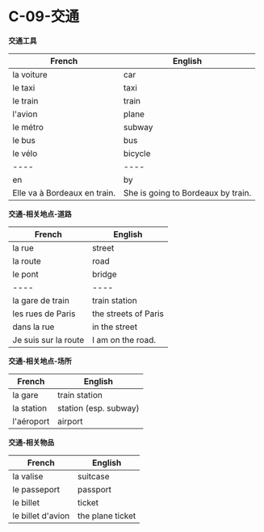 # C-09-交通

**交通工具**

French | English
---- | ----
la voiture | car
le taxi | taxi
le train | train
l'avion | plane
le métro | subway
le bus | bus
le vélo | bicycle
---- | ----
en | by
Elle va à Bordeaux en train. | She is going to Bordeaux by train.

**交通-相关地点-道路**

French | English
---- | ----
la rue | street
la route | road
le pont | bridge
---- | ----
la gare de train | train station
les rues de Paris | the streets of Paris
dans la rue | in the street
Je suis sur la route | I am on the road.

**交通-相关地点-场所**

French | English
---- | ----
la gare | train station
la station | station (esp. subway)
l'aéroport | airport


**交通-相关物品**

French | English
---- | ----
la valise | suitcase
le passeport | passport
le billet | ticket
le billet d'avion | the plane ticket